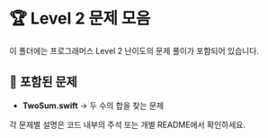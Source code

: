 # 🏆 Level 2 문제 모음

이 폴더에는 프로그래머스 Level 2 난이도의 문제 풀이가 포함되어 있습니다.

## 📌 포함된 문제
- **TwoSum.swift** → 두 수의 합을 찾는 문제

각 문제별 설명은 코드 내부의 주석 또는 개별 README에서 확인하세요.
